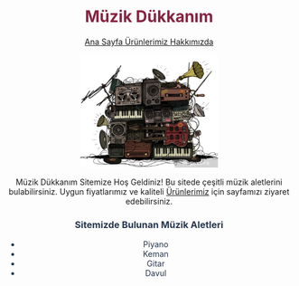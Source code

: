  <center>
        <h1 style="color: #872341;" class="baslik"> Müzik Dükkanım</h1>
        </center>
      
          
<p align="center">
<a href="  README.md">Ana Sayfa </a>
  <a href="our_products_README.md">Ürünlerimiz </a>
  <a href="about_us_README.md">Hakkımızda </a>
</p>
 <!--Articles Start-->
         <center>
        <img src="img/muzik.jpg.jpg" alt="muzik" height="200"
         </center>
        <p> Müzik Dükkanım Sitemize Hoş Geldiniz! Bu sitede çeşitli müzik aletlerini bulabilirsiniz. Uygun fiyatlarımız ve kaliteli <a href="our_products_README.md">Ürünlerimiz</a> için sayfamızı ziyaret edebilirsiniz.</p>
        <h3 style="color: #27374D" > Sitemizde Bulunan Müzik Aletleri</h3>
        <ul>
            <li style="color: #27374D">Piyano</li>
            <li style="color: #27374D;"">Keman</li>
            <li style="color: #27374D"" >Gitar</li>
            <li style="color: #27374D"">Davul</li>
            

 </ul>
